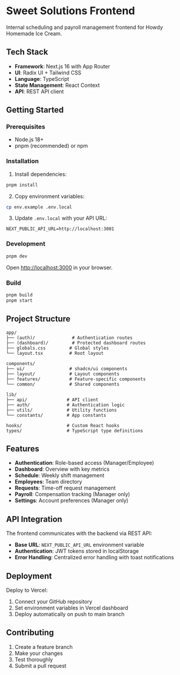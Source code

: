 # Sweet Solutions Frontend

Internal scheduling and payroll management frontend for Howdy Homemade Ice Cream.

## Tech Stack

- **Framework**: Next.js 16 with App Router
- **UI**: Radix UI + Tailwind CSS
- **Language**: TypeScript
- **State Management**: React Context
- **API**: REST API client

## Getting Started

### Prerequisites

- Node.js 18+ 
- pnpm (recommended) or npm

### Installation

1. Install dependencies:
```bash
pnpm install
```

2. Copy environment variables:
```bash
cp env.example .env.local
```

3. Update `.env.local` with your API URL:
```
NEXT_PUBLIC_API_URL=http://localhost:3001
```

### Development

```bash
pnpm dev
```

Open [http://localhost:3000](http://localhost:3000) in your browser.

### Build

```bash
pnpm build
pnpm start
```

## Project Structure

```
app/
├── (auth)/              # Authentication routes
├── (dashboard)/         # Protected dashboard routes
├── globals.css         # Global styles
└── layout.tsx          # Root layout

components/
├── ui/                 # shadcn/ui components
├── layout/             # Layout components
├── features/           # Feature-specific components
└── common/             # Shared components

lib/
├── api/               # API client
├── auth/              # Authentication logic
├── utils/             # Utility functions
└── constants/         # App constants

hooks/                 # Custom React hooks
types/                 # TypeScript type definitions
```

## Features

- **Authentication**: Role-based access (Manager/Employee)
- **Dashboard**: Overview with key metrics
- **Schedule**: Weekly shift management
- **Employees**: Team directory
- **Requests**: Time-off request management
- **Payroll**: Compensation tracking (Manager only)
- **Settings**: Account preferences (Manager only)

## API Integration

The frontend communicates with the backend via REST API:

- **Base URL**: `NEXT_PUBLIC_API_URL` environment variable
- **Authentication**: JWT tokens stored in localStorage
- **Error Handling**: Centralized error handling with toast notifications

## Deployment

Deploy to Vercel:

1. Connect your GitHub repository
2. Set environment variables in Vercel dashboard
3. Deploy automatically on push to main branch

## Contributing

1. Create a feature branch
2. Make your changes
3. Test thoroughly
4. Submit a pull request
